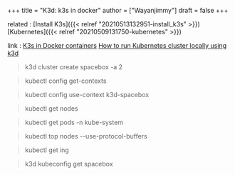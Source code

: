 +++
title = "K3d: k3s in docker"
author = ["Wayanjimmy"]
draft = false
+++

related
: [Install K3s]({{< relref "20210513132951-install_k3s" >}}) [Kubernetes]({{< relref "20210509131750-kubernetes" >}})

link
: [K3s in Docker containers](https://youtu.be/CxylDAwQQSI) [How to run Kubernetes cluster locally using k3d](https://youtu.be/mCesuGk-Fks)

> k3d cluster create spacebox -a 2

<!--quoteend-->

> kubectl config get-contexts

<!--quoteend-->

> kubectl config use-context k3d-spacebox

<!--quoteend-->

> kubectl get nodes

<!--quoteend-->

> kubectl get pods -n kube-system

<!--quoteend-->

> kubectl top nodes --use-protocol-buffers

<!--quoteend-->

> kubectl get ing

<!--quoteend-->

> k3d kubeconfig get spacebox
